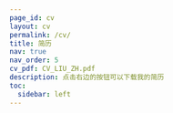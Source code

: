 ```yaml
---
page_id: cv
layout: cv
permalink: /cv/
title: 简历
nav: true
nav_order: 5
cv_pdf: CV_LIU_ZH.pdf
description: 点击右边的按钮可以下载我的简历
toc:
  sidebar: left
---
```

